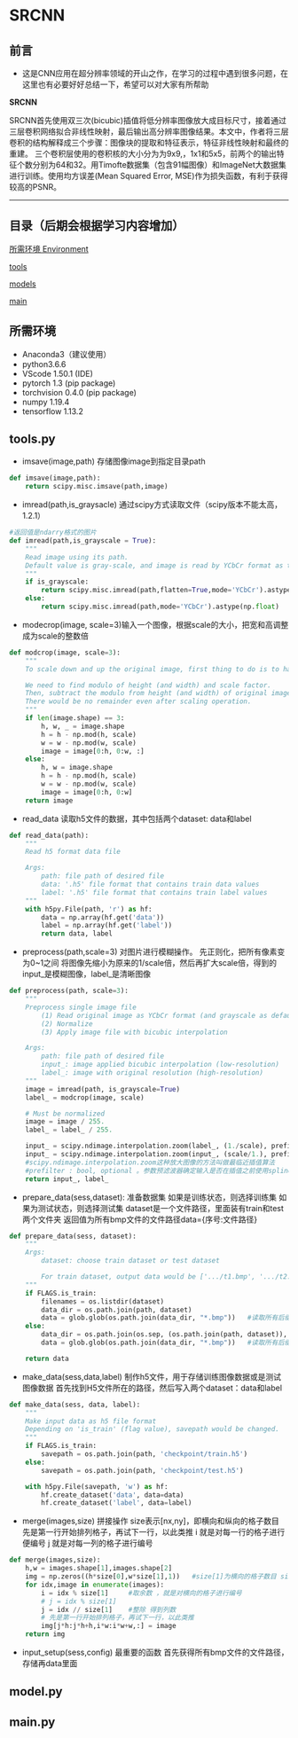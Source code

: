 # SRCNN

## 前言
* 这是CNN应用在超分辨率领域的开山之作，在学习的过程中遇到很多问题，在这里也有必要好好总结一下，希望可以对大家有所帮助

**SRCNN**

SRCNN首先使用双三次(bicubic)插值将低分辨率图像放大成目标尺寸，接着通过三层卷积网络拟合非线性映射，最后输出高分辨率图像结果。本文中，作者将三层卷积的结构解释成三个步骤：图像块的提取和特征表示，特征非线性映射和最终的重建。
三个卷积层使用的卷积核的大小分为为9x9,，1x1和5x5，前两个的输出特征个数分别为64和32。用Timofte数据集（包含91幅图像）和ImageNet大数据集进行训练。使用均方误差(Mean Squared Error, MSE)作为损失函数，有利于获得较高的PSNR。

------
## 目录（后期会根据学习内容增加）

[所需环境 Environment](#所需环境)

[tools](#tools.py)

[models](#models.py)

[main](#main.py)

## 所需环境
* Anaconda3（建议使用）
* python3.6.6
* VScode 1.50.1 (IDE)
* pytorch 1.3 (pip package)
* torchvision 0.4.0 (pip package)
* numpy 1.19.4
* tensorflow 1.13.2


## tools.py

- imsave(image,path)  存储图像image到指定目录path
```python
def imsave(image,path):
    return scipy.misc.imsave(path,image)
```

- imread(path,is_graysacle) 通过scipy方式读取文件（scipy版本不能太高，1.2.1）
```python
#返回值是ndarry格式的图片
def imread(path,is_grayscale = True):
    """
    Read image using its path.
    Default value is gray-scale, and image is read by YCbCr format as the paper said.
    """
    if is_grayscale:
        return scipy.misc.imread(path,flatten=True,mode='YCbCr').astype(np.float)
    else:
        return scipy.misc.imread(path,mode='YCbCr').astype(np.float)
```
- modecrop(image, scale=3)输入一个图像，根据scale的大小，把宽和高调整成为scale的整数倍

```python
def modcrop(image, scale=3):
    """
    To scale down and up the original image, first thing to do is to have no remainder while scaling operation.

    We need to find modulo of height (and width) and scale factor.
    Then, subtract the modulo from height (and width) of original image size.
    There would be no remainder even after scaling operation.
    """
    if len(image.shape) == 3:
        h, w, _ = image.shape
        h = h - np.mod(h, scale)
        w = w - np.mod(w, scale)
        image = image[0:h, 0:w, :]
    else:
        h, w = image.shape
        h = h - np.mod(h, scale)
        w = w - np.mod(w, scale)
        image = image[0:h, 0:w]
    return image
```

- read_data  读取h5文件的数据，其中包括两个dataset: data和label

```python
def read_data(path):
    """
    Read h5 format data file

    Args:
        path: file path of desired file
        data: '.h5' file format that contains train data values
        label: '.h5' file format that contains train label values
    """
    with h5py.File(path, 'r') as hf:
        data = np.array(hf.get('data'))
        label = np.array(hf.get('label'))
        return data, label
```

- preprocess(path,scale=3)  对图片进行模糊操作。
先正则化，把所有像素变为0~1之间
将图像先缩小为原来的1/scale倍，然后再扩大scale倍，得到的input_是模糊图像，label_是清晰图像
```python
def preprocess(path, scale=3):
    """
    Preprocess single image file
        (1) Read original image as YCbCr format (and grayscale as default)
        (2) Normalize
        (3) Apply image file with bicubic interpolation

    Args:
        path: file path of desired file
        input_: image applied bicubic interpolation (low-resolution)
        label_: image with original resolution (high-resolution)
    """
    image = imread(path, is_grayscale=True)
    label_ = modcrop(image, scale)

    # Must be normalized
    image = image / 255.
    label_ = label_ / 255.

    input_ = scipy.ndimage.interpolation.zoom(label_, (1./scale), prefilter=False)
    input_ = scipy.ndimage.interpolation.zoom(input_, (scale/1.), prefilter=False)
    #scipy.ndimage.interpolation.zoom这种放大图像的方法叫做最临近插值算法
    #prefilter : bool, optional 。参数预滤波器确定输入是否在插值之前使用spline_filter进行预过滤（对于> 1的样条插值所必需的）。 如果为False，则假定输入已被过滤。 默认为True。
    return input_, label_
```

- prepare_data(sess,dataset): 准备数据集
如果是训练状态，则选择训练集
如果为测试状态，则选择测试集
dataset是一个文件路径，里面装有train和test两个文件夹
返回值为所有bmp文件的文件路径data={序号:文件路径}
```python
def prepare_data(sess, dataset):
    """
    Args:
        dataset: choose train dataset or test dataset

        For train dataset, output data would be ['.../t1.bmp', '.../t2.bmp', ..., '.../t99.bmp']
    """
    if FLAGS.is_train:
        filenames = os.listdir(dataset)
        data_dir = os.path.join(path, dataset)
        data = glob.glob(os.path.join(data_dir, "*.bmp"))   #读取所有后缀为.bmp的文件，data存着所有bmp的文件路径
    else:
        data_dir = os.path.join(os.sep, (os.path.join(path, dataset)), "Set5")
        data = glob.glob(os.path.join(data_dir, "*.bmp"))   #读取所有后缀为.bmp的文件，data存着所有bmp的文件路径

    return data
```

- make_data(sess,data,label) 制作h5文件，用于存储训练图像数据或是测试图像数据
首先找到H5文件所在的路径，然后写入两个dataset：data和label
```python
def make_data(sess, data, label):
    """
    Make input data as h5 file format
    Depending on 'is_train' (flag value), savepath would be changed.
    """
    if FLAGS.is_train:
        savepath = os.path.join(path, 'checkpoint/train.h5')
    else:
        savepath = os.path.join(path, 'checkpoint/test.h5')

    with h5py.File(savepath, 'w') as hf:
        hf.create_dataset('data', data=data)
        hf.create_dataset('label', data=label)
```

- merge(images,size) 拼接操作
size表示[nx,ny]，即横向和纵向的格子数目
先是第一行开始排列格子，再试下一行，以此类推
i 就是对每一行的格子进行便编号
j 就是对每一列的格子进行编号
```python
def merge(images,size):
    h,w = images.shape[1],images.shape[2]
    img = np.zeros((h*size[0],w*size[1],1))   #size[1]为横向的格子数目 size[0]为纵向格子数目
    for idx,image in enumerate(images):
        i = idx % size[1]     #取余数 ，就是对横向的格子进行编号
        # j = idx % size[1]   
        j = idx // size[1]    #整除 得到列数
        # 先是第一行开始排列格子，再试下一行，以此类推
        img[j*h:j*h+h,i*w:i*w+w,:] = image
    return img
```

- input_setup(sess,config) 最重要的函数
首先获得所有bmp文件的文件路径，存储再data里面


## model.py


## main.py
